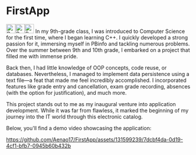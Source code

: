 # FirstApp
<img src="https://raw.githubusercontent.com/Tarikul-Islam-Anik/Animated-Fluent-Emojis/master/Emojis/Symbols/Bubbles.png" alt="Bubbles" width="25" height="25" /><img src="https://raw.githubusercontent.com/Tarikul-Islam-Anik/Animated-Fluent-Emojis/master/Emojis/Symbols/Bubbles.png" alt="Bubbles" width="25" height="25" /><img src="https://raw.githubusercontent.com/Tarikul-Islam-Anik/Animated-Fluent-Emojis/master/Emojis/Symbols/Bubbles.png" alt="Bubbles" width="25" height="25" />
In my 9th-grade class, I was introduced to Computer Science for the first time, where I began learning C++. I quickly developed a strong passion for it, immersing myself in PBinfo and tackling numerous problems. Over the summer between 9th and 10th grade, I embarked on a project that filled me with immense pride.

Back then, I had little knowledge of OOP concepts, code reuse, or databases. Nevertheless, I managed to implement data persistence using a text file—a feat that made me feel incredibly accomplished. I incorporated features like grade entry and cancellation, exam grade recording, absences (with the option for justification), and much more.

This project stands out to me as my inaugural venture into application development. While it was far from flawless, it marked the beginning of my journey into the IT world through this electronic catalog.

Below, you'll find a demo video showcasing the application:


https://github.com/Aenao17/FirstApp/assets/131599239/7dcbf4da-0d19-4cf1-bfb7-0945b60b432b

